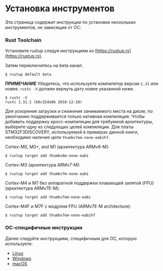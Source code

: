 # Установка инструментов

Эта страница содержит инструкции по установке нескольких инструментов, не зависящие от ОС:

### Rust Toolchain

Установите rustup следуя инструкциям из [https://rustup.rs](https://rustup.rs).

Затем переключитесь на beta канал.

``` console
$ rustup default beta
```

**ПРИМЕЧАНИЕ** Убедитесь, что используете компилятор версии `1.31` или новее. `rustc
-V` должен вернуть дату новее указанной ниже.

``` console
$ rustc -V
rustc 1.31.1 (b6c32da9b 2018-12-18)
```

Для ускорения загрузки и снижения занимаемого места на диске, по умолчанию
поддерживается только нативная компиляция. Чтобы добавить поддержку
кросс-компиляции для требуемой архитектуры, выберите одну из следующих целей
компиляции. Для платы STM32F3DISCOVERY, используемой в примерах данной книги,
необходимо наличие цели `thumbv7em-none-eabihf`.

Cortex-M0, M0+, and M1 (архитектура ARMv6-M):
``` console
$ rustup target add thumbv6m-none-eabi
```

Cortex-M3 (архитектура ARMv7-M):
``` console
$ rustup target add thumbv7m-none-eabi
```

Cortex-M4 и M7 без аппаратной поддержки плавающей запятой (FPU) (архитектура ARMv7E-M):
``` console
$ rustup target add thumbv7em-none-eabi
```

Cortex-M4F и M7F с модулем FPU (ARMv7E-M architecture):
``` console
$ rustup target add thumbv7em-none-eabihf
```

### ОС-специфичные инструкции

Далее следуйте инструкциям, специфичным для ОС, которую используете:

- [Linux](install/linux.md)
- [Windows](install/windows.md)
- [macOS](install/macos.md)
